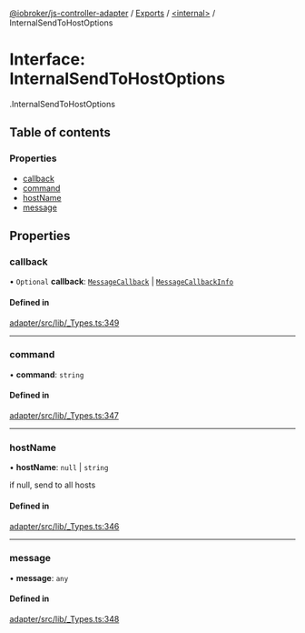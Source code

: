 [@iobroker/js-controller-adapter](../README.md) / [Exports](../modules.md) / [<internal\>](../modules/internal_.md) / InternalSendToHostOptions

# Interface: InternalSendToHostOptions

[<internal>](../modules/internal_.md).InternalSendToHostOptions

## Table of contents

### Properties

- [callback](internal_.InternalSendToHostOptions.md#callback)
- [command](internal_.InternalSendToHostOptions.md#command)
- [hostName](internal_.InternalSendToHostOptions.md#hostname)
- [message](internal_.InternalSendToHostOptions.md#message)

## Properties

### callback

• `Optional` **callback**: [`MessageCallback`](../modules/internal_.md#messagecallback) \| [`MessageCallbackInfo`](internal_.MessageCallbackInfo.md)

#### Defined in

[adapter/src/lib/_Types.ts:349](https://github.com/ioBroker/ioBroker.js-controller/blob/4e47270e/packages/adapter/src/lib/_Types.ts#L349)

___

### command

• **command**: `string`

#### Defined in

[adapter/src/lib/_Types.ts:347](https://github.com/ioBroker/ioBroker.js-controller/blob/4e47270e/packages/adapter/src/lib/_Types.ts#L347)

___

### hostName

• **hostName**: ``null`` \| `string`

if null, send to all hosts

#### Defined in

[adapter/src/lib/_Types.ts:346](https://github.com/ioBroker/ioBroker.js-controller/blob/4e47270e/packages/adapter/src/lib/_Types.ts#L346)

___

### message

• **message**: `any`

#### Defined in

[adapter/src/lib/_Types.ts:348](https://github.com/ioBroker/ioBroker.js-controller/blob/4e47270e/packages/adapter/src/lib/_Types.ts#L348)

